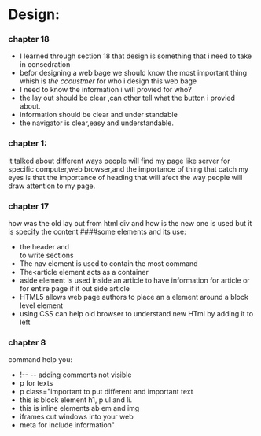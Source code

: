# Design:
### chapter 18
* I learned through section 18 that design is something that i need to take in consedration 
* befor designing a web bage we should know the most important thing whish is *the ccoustmer* for who i design this web bage 
* I need to know  the information i will provied for who? 
* the lay out should be clear ,can other tell what the button i provied about.
* information should be clear and under standable
* the navigator is clear,easy and understandable.

### chapter 1:
it talked about different ways people will find my page like server for specific computer,web browser,and the importance of thing that catch my eyes is that the importance of heading that will afect the way people will draw attention to my page.

### chapter 17
how was the old lay out from html div and how is the new one is used but it is specify the content
####some elements and its use:
* the header and <footer> to write sections
* The nav element is used to contain the most command
* The<article element acts as a container
*  aside element is used inside an article to have  information for article or for entire page if it out side article
* HTML5 allows web page authors to place an a element around a block level element
* using CSS can help old browser to understand  new HTml by adding it to left

### chapter 8
command help you:
* !-- -- adding comments not visible
* p for texts
* p class="important to put different and important text
* this is block element h1, p ul and li.
* this is inline elements ab em and img
* iframes cut windows into your web
*  meta for include information"
